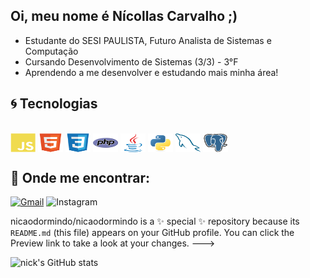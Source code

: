 ## Oi, meu nome é Nícollas Carvalho ;)
- Estudante do SESI PAULISTA, Futuro Analista de Sistemas e Computação
- Cursando Desenvolvimento de Sistemas (3/3) - 3°F
- Aprendendo a me desenvolver e estudando mais minha área!
  
## 🌀 Tecnologias
<div style="display: inline_block"><br>
  <img align="center" alt="Nick-JS" height="30" width="40" src="https://raw.githubusercontent.com/devicons/devicon/master/icons/javascript/javascript-plain.svg">
  <img align="center" alt="Nick-HTML" height="30" width="40" src="https://raw.githubusercontent.com/devicons/devicon/master/icons/html5/html5-original.svg">
  <img align="center" alt="Nick-CSS" height="30" width="40" src="https://raw.githubusercontent.com/devicons/devicon/master/icons/css3/css3-original.svg">
  <img align="center" alt="Nick-PHP" height="30" width="40" src="https://raw.githubusercontent.com/devicons/devicon/master/icons/php/php-original.svg">
  <img align="center" alt="Nick-Java" height="30" width="40" src="https://raw.githubusercontent.com/devicons/devicon/master/icons/java/java-original.svg" />
  <img align="center" alt="Nick-Python" height="30" width="40" src="https://raw.githubusercontent.com/devicons/devicon/master/icons/python/python-original.svg" />
  <img align="center" alt="Nick-MySQL" height="30" width="40" src="https://raw.githubusercontent.com/devicons/devicon/master/icons/mysql/mysql-original.svg"/>
  <img align="center" alt="Nick-PostgreSQL" height="30" width="40" src="https://raw.githubusercontent.com/devicons/devicon/master/icons/postgresql/postgresql-original.svg"/>


  
## 🎸 Onde me encontrar:
<p align="left">
  <a href="mailto:nicollaascarvalho@gmail.com" title="Gmail">
  <img src="https://img.shields.io/badge/-Gmail-FF0000?style=flat-square&labelColor=FF0000&logo=gmail&logoColor=white&link=https://mail.google.com/mail/u/0/#inbox" alt="Gmail"/></a>
  <img src="https://www.google.com/url?sa=i&url=https%3A%2F%2Fpixabay.com%2Fpt%2Fvectors%2Finstagram-%25C3%25ADcone-do-instagram-6338393%2F&psig=AOvVaw397dFW24VQi7R8-I_YpTN6&ust=1747431405354000&source=images&cd=vfe&opi=89978449&ved=0CBUQjRxqFwoTCICH97W3po0DFQAAAAAdAAAAABAE<!---" alt="Instagram"/></a>


nicaodormindo/nicaodormindo is a ✨ special ✨ repository because its `README.md` (this file) appears on your GitHub profile.
You can click the Preview link to take a look at your changes.
--->


![nick's GitHub stats](https://github-readme-stats.vercel.app/api?username=nicollascarvalh0&show_icons=true&theme=dracula)

